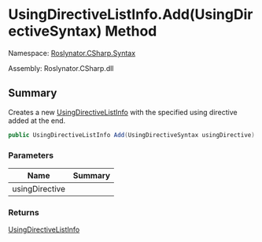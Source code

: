 # UsingDirectiveListInfo\.Add\(UsingDirectiveSyntax\) Method

Namespace: [Roslynator.CSharp.Syntax](../../README.md)

Assembly: Roslynator\.CSharp\.dll

## Summary

Creates a new [UsingDirectiveListInfo](../README.md) with the specified using directive added at the end\.

```csharp
public UsingDirectiveListInfo Add(UsingDirectiveSyntax usingDirective)
```

### Parameters

| Name | Summary |
| ---- | ------- |
| usingDirective | |

### Returns

[UsingDirectiveListInfo](../README.md)


